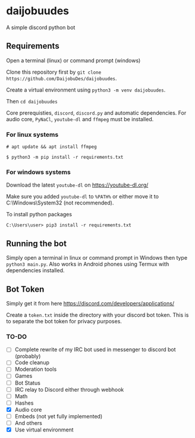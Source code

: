 # daijobuudes
A simple discord python bot

## Requirements
Open a terminal (linux) or command prompt (windows)

Clone this repository first by `git clone https://github.com/DaijobuDes/daijobuudes`.

Create a virtual environment using `python3 -m venv daijobuudes`.

Then `cd daijobuudes`

Core prerequisties, `discord`, `discord.py` and automatic dependencies.
For audio core, `PyNaCl`, `youtube-dl` and `ffmpeg` must be installed.

### For linux systems

`# apt update && apt install ffmpeg`

`$ python3 -m pip install -r requirements.txt`

### For windows systems

Download the latest `youtube-dl` on https://youtube-dl.org/

Make sure you added `youtube-dl` to `%PATH%` or either move it to C:\Windows\System32 (not recommended).

To install python packages

`C:\Users\user> pip3 install -r requirements.txt`

## Running the bot
Simply open a terminal in linux or command prompt in Windows then type `python3 main.py`.
Also works in Android phones using Termux with dependencies installed.

## Bot Token
Simply get it from here https://discord.com/developers/applications/

Create a `token.txt` inside the directory with your discord bot token.
This is to separate the bot token for privacy purposes.


### TO-DO
- [ ] Complete rewrite of my IRC bot used in messenger to discord bot (probably)
- [ ] Code cleanup
- [ ] Moderation tools
- [ ] Games
- [ ] Bot Status
- [ ] IRC relay to Discord either through webhook
- [ ] Math
- [ ] Hashes
- [x] Audio core 
- [ ] Embeds (not yet fully implemented)
- [ ] And others
- [X] Use virtual environment
